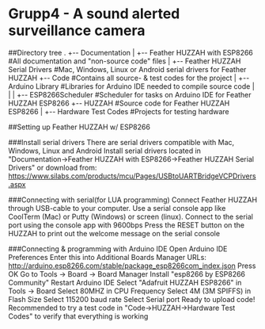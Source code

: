 # Grupp4 - A sound alerted surveillance camera


##Directory tree
.
+-- Documentation
	|
	+-- Feather HUZZAH with ESP8266 #All documentation and "non-source code" files
		|
		+-- Feather HUZZAH Serial Drivers #Mac, Windows, Linux or Android serial drivers for Feather HUZZAH
+-- Code		#Contains all source- & test codes for the project
	|
	+-- Arduino Library		#Libraries for Arduino IDE needed to compile source code 
  	|	|
  	|	+-- ESP8266Scheduler		#Scheduler for tasks on Arduino IDE for Feather HUZZAH ESP8266
	+-- HUZZAH		#Source code for Feather HUZZAH ESP8266
		|
  		+-- Hardware Test Codes #Projects for testing hardware


##Setting up Feather HUZZAH w/ ESP8266

###Install serial drivers
There are serial drivers compatible with Mac, Windows, Linux and Android
Install serial drivers located in "Documentation->Feather HUZZAH with ESP8266->Feather HUZZAH Serial Drivers" or download from:
https://www.silabs.com/products/mcu/Pages/USBtoUARTBridgeVCPDrivers.aspx

###Connecting with serial(for LUA programming)
Connect Feather HUZZAH through USB-cable to your computer.
Use a serial console app like CoolTerm (Mac) or Putty (Windows) or screen (linux).
Connect to the serial port using the console app with 9600bps
Press the RESET button on the HUZZAH to print out the welcome message on the serial console

###Connecting & programming with Arduino IDE
Open Arduino IDE Preferences
Enter this into Additional Boards Manager URLs: http://arduino.esp8266.com/stable/package_esp8266com_index.json
Press OK
Go to Tools -> Board -> Board Manager
Install "esp8266 by ESP8266 Community"
Restart Arduino IDE
Select "Adafruit HUZZAH ESP8266" in Tools -> Board
Select 80MHZ in CPU Frequency
Select 4M (3M SPIFFS) in Flash Size
Select 115200 baud rate
Select Serial port
Ready to upload code!
Recommended to try a test code in "Code->HUZZAH->Hardware Test Codes" to verify that everything is working